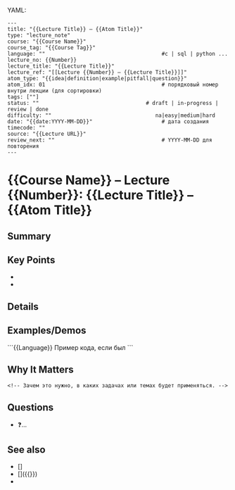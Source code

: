 
YAML:
```
---
title: "{{Lecture Title}} — {{Atom Title}}"     
type: "lecture_note"                       
course: "{{Course Name}}"                       
course_tag: "{{Course Tag}}"                    
language: ""                                     #c | sql | python ...
lecture_no: {{Number}}                          
lecture_title: "{{Lecture Title}}"              
lecture_ref: "[[Lecture {{Number}} — {{Lecture Title}}]]"  
atom_type: "{{idea|definition|example|pitfall|question}}"   
atom_idx: 01                                     # порядковый номер внутри лекции (для сортировки)
tags: [""]             
status: ""                                  # draft | in-progress | review | done
difficulty: ""                                 na|easy|medium|hard
date: "{{date:YYYY-MM-DD}}"                      # дата создания
timecode: ""                                     
source: "{{Lecture URL}}"                            
review_next: ""                                  # YYYY-MM-DD для повторения
---
```



# {{Course Name}} – Lecture {{Number}}: {{Lecture Title}} – {{Atom Title}}

## Summary
<!-- 1–2 предложения, суть этой мысли/тезиса. -->

## Key Points
- <!-- **Основные идеи и тезисы**  списком. -->
- <!-- ... -->

## Details
<!-- Развёрнутое объяснение: шаги, логика, нюансы. -->

## Examples/Demos
<!-- Примеры, приведенные на лекции (коды, скриншоты, разборы). -->

\`\`\`{{Language}}
 Пример кода, если был
\`\`\`

## **Why It Matters**

```
<!-- Зачем это нужно, в каких задачах или темах будет применяться. -->
```

## Questions

<!-- Вопросы, появившиеся после этой заметки , непонятные моменты для прояснения. -->
- ❓...
  

## See also

<!-- Ссылки на похожие заметки и связанные с заметкой "concepts", ссылки дополняющую эту тему из интернета  -->
- \[\]
- \[\]({{}})
- 